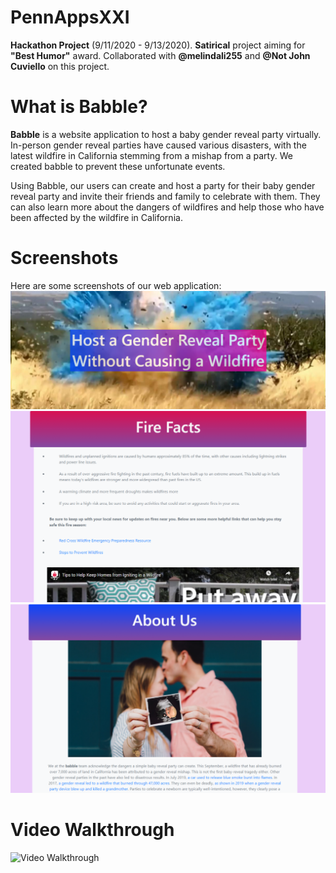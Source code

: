 # PennAppsXXI
**Hackathon Project** (9/11/2020 - 9/13/2020). **Satirical** project aiming for **"Best Humor"** award.
Collaborated with **@melindali255** and **@Not John Cuviello** on this project.

# What is Babble?
**Babble** is a website application to host a baby gender reveal party virtually. In-person gender reveal parties have caused various disasters, with the latest wildfire in California stemming from a mishap from a party. We created babble to prevent these unfortunate events.

Using Babble, our users can create and host a party for their baby gender reveal party and invite their friends and family to celebrate with them. They can also learn more about the dangers of wildfires and help those who have been affected by the wildfire in California. 

# Screenshots
Here are some screenshots of our web application:
<img src='images/homepage.jpg' title='homepage' width='' alt='Homepage Screenshot' />
<img src='images/facts.jpg' title='facts' width='' alt='Facts Screenshot' />
<img src='images/about_us.jpg' title='about us' width='' alt='About Us Screenshot' />

# Video Walkthrough
<img src='images/walkthrough3.gif' title='Video Walkthrough' width='' alt='Video Walkthrough' />
